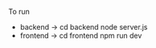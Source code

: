 To run 
* backend -> cd backend
             node server.js
* frontend -> cd frontend
              npm run dev
